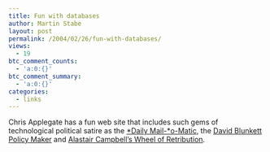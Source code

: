 ```yaml
---
title: Fun with databases
author: Martin Stabe
layout: post
permalink: /2004/02/26/fun-with-databases/
views:
  - 19
btc_comment_counts:
  - 'a:0:{}'
btc_comment_summary:
  - 'a:0:{}'
categories:
  - links
---
```

Chris Applegate has a fun web site that includes such gems of technological political satire as the [*Daily Mail-*o-Matic][1], the [David Blunkett Policy Maker][2] and [Alastair Campbell&#8217;s Wheel of Retribution][3].

 [1]: http://www.qwghlm.co.uk/other/dailymail.php
 [2]: http://www.qwghlm.co.uk/other/blunkett.php
 [3]: http://www.qwghlm.co.uk/other/campbell.php